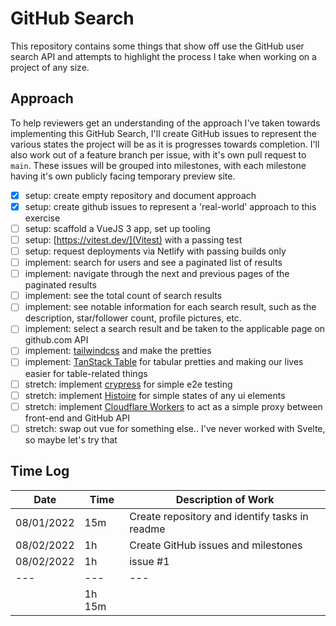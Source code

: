 # GitHub Search

This repository contains some things that show off use the GitHub user search API and attempts to highlight the process I take when working on a project of any size.

## Approach

To help reviewers get an understanding of the approach I've taken towards implementing this GitHub Search, I'll create GitHub issues to represent the various states the project will be as it is progresses towards completion. I'll also work out of a feature branch per issue, with it's own pull request to `main`. These issues will be grouped into milestones, with each milestone having it's own publicly facing temporary preview site.

- [x] setup: create empty repository and document approach
- [x] setup: create github issues to represent a 'real-world' approach to this exercise
- [ ] setup: scaffold a VueJS 3 app, set up tooling
- [ ] setup: [https://vitest.dev/](Vitest) with a passing test
- [ ] setup: request deployments via Netlify with passing builds only
- [ ] implement: search for users and see a paginated list of results
- [ ] implement: navigate through the next and previous pages of the paginated results
- [ ] implement: see the total count of search results
- [ ] implement: see notable information for each search result, such as the description, star/follower
      count, profile pictures, etc.
- [ ] implement: select a search result and be taken to the applicable page on github.com API
- [ ] implement: [tailwindcss](https://tailwindcss.com/) and make the pretties
- [ ] implement: [TanStack Table](https://tanstack.com/table/v8) for tabular pretties and making our lives easier for table-related things
- [ ] stretch: implement [crypress](https://go.cypress.io/) for simple e2e testing
- [ ] stretch: implement [Histoire](https://histoire.dev/) for simple states of any ui elements
- [ ] stretch: implement [Cloudflare Workers](https://workers.cloudflare.com/) to act as a simple proxy between front-end and GitHub API
- [ ] stretch: swap out vue for something else.. I've never worked with Svelte, so maybe let's try that

## Time Log

| Date       | Time   | Description of Work                            |
| ---------- | ------ | ---------------------------------------------- |
| 08/01/2022 | 15m    | Create repository and identify tasks in readme |
| 08/02/2022 | 1h     | Create GitHub issues and milestones            |
| 08/02/2022 | 1h     | issue #1                                       |
| ---        | ---    | ---                                            |
|            | 1h 15m |                                                |
